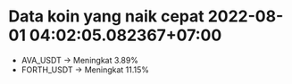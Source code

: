 # Data koin yang naik cepat 2022-08-01 04:02:05.082367+07:00

* AVA_USDT -> Meningkat 3.89%
* FORTH_USDT -> Meningkat 11.15%
